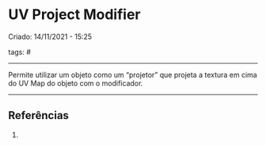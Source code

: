 # UV Project Modifier
Criado: 14/11/2021 - 15:25

tags: #

---

Permite utilizar um objeto como um “projetor” que projeta a textura em cima do UV Map do objeto com o modificador.

---
## Referências
1.